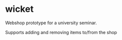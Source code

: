 wicket
======

Webshop prototype for a university seminar.

Supports adding and removing items to/from the shop

